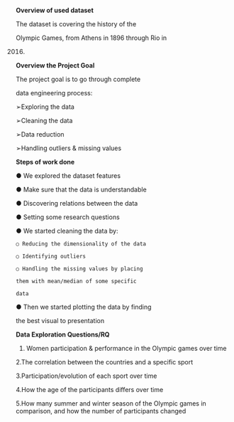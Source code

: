 ﻿

**Overview of used dataset**

The dataset is covering the history of the

Olympic Games, from Athens in 1896 through Rio in

2016.



**Overview the Project Goal**

The project goal is to go through complete

data engineering process:

➢Exploring the data

➢Cleaning the data

➢Data reduction

➢Handling outliers & missing values



**Steps of work done**

● We explored the dataset features

● Make sure that the data is understandable

● Discovering relations between the data

● Setting some research questions

● We started cleaning the data by:

    ○ Reducing the dimensionality of the data

    ○ Identifying outliers

    ○ Handling the missing values by placing

    them with mean/median of some specific

    data

● Then we started plotting the data by finding

the best visual to presentation



**Data Exploration Questions/RQ**

1. Women participation & performance in the Olympic games over time

2.The correlation between the countries and a specific sport

3.Participation/evolution of each sport over time

4.How the age of the participants differs over time

5.How many summer and winter season of the Olympic games in comparison, and how the number of participants changed


